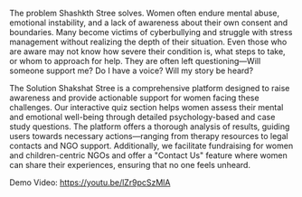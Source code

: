 The problem Shashkth Stree solves.
Women often endure mental abuse, emotional instability, and a lack of awareness about their own consent and boundaries. 
Many become victims of cyberbullying and struggle with stress management without realizing the depth of their situation.
Even those who are aware may not know how severe their condition is, what steps to take, or whom to approach for help. 
They are often left questioning—Will someone support me? Do I have a voice? Will my story be heard?

The Solution 
Shakshat Stree is a comprehensive platform designed to raise awareness and provide actionable support for women facing these challenges. Our interactive quiz section helps women assess their mental and 
emotional well-being through detailed psychology-based and case study questions. The platform offers a thorough analysis of results, guiding users towards necessary actions—ranging from therapy resources to
legal contacts and NGO support. 
Additionally, we facilitate fundraising for women and children-centric NGOs and offer a "Contact Us" feature where women can share their experiences, ensuring that no one feels unheard.

Demo Video:
https://youtu.be/lZr9pcSzMlA
